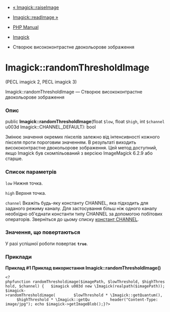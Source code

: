 - [« Imagick::raiseImage](imagick.raiseimage.md)
- [Imagick::readImage »](imagick.readimage.md)

- [PHP Manual](index.md)
- [Imagick](class.imagick.md)
- Створює висококонтрастне двокольорове зображення

# Imagick::randomThresholdImage

(PECL imagick 2, PECL imagick 3)

Imagick::randomThresholdImage — Створює висококонтрастне двокольорове
зображення

### Опис

public **Imagick::randomThresholdImage**(float `$low`, float `$high`,
int `$channel` u003d Imagick::CHANNEL_DEFAULT): bool

Змінює значення окремих пікселів залежно від інтенсивності
кожного пікселя проти пороговим значенням. В результаті
виходить висококонтрастне двокольорове зображення. Цей метод
доступний, якщо Imagick був скомпільований з версією ImageMagick 6.2.9 або
старше.

### Список параметрів

`low`
Нижня точка.

`high`
Верхня точка.

`channel`
Вкажіть будь-яку константу CHANNEL, яка підходить для заданого режиму
каналу. Для застосування більш ніж одного каналу необхідно об'єднати
константи типу CHANNEL за допомогою побітових операторів. Зверніться до
цьому списку [констант
CHANNEL](imagick.constants.md#imagick.constants.channel).

### Значення, що повертаються

У разі успішної роботи повертає **`true`**.

### Приклади

**Приклад #1 Приклад використання **Imagick::randomThresholdImage()****

` <?phpfunction randomThresholdimage($imagePath, $lowThreshold, $highThreshold, $channel) {   $imagick u003d new \Imagick(realpath($imagePath)); $imagick->randomThresholdimage(        $lowThreshold * \Imagick::getQuantum(),      $highThreshold * \Imagick::getQu         header("Content-Type: image/jpg"); echo $imagick->getImageBlob();}?> `
